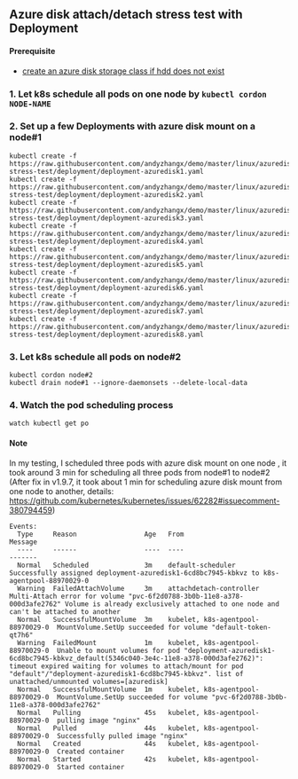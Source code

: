 ## Azure disk attach/detach stress test with Deployment
#### Prerequisite
 - [create an azure disk storage class if hdd does not exist](https://github.com/andyzhangx/demo/tree/master/linux/azuredisk#1-create-an-azure-disk-storage-class-if-hdd-does-not-exist)

### 1. Let k8s schedule all pods on one node by `kubectl cordon NODE-NAME`

### 2. Set up a few Deployments with azure disk mount on a node#1
```
kubectl create -f https://raw.githubusercontent.com/andyzhangx/demo/master/linux/azuredisk/attach-stress-test/deployment/deployment-azuredisk1.yaml
kubectl create -f https://raw.githubusercontent.com/andyzhangx/demo/master/linux/azuredisk/attach-stress-test/deployment/deployment-azuredisk2.yaml
kubectl create -f https://raw.githubusercontent.com/andyzhangx/demo/master/linux/azuredisk/attach-stress-test/deployment/deployment-azuredisk3.yaml
kubectl create -f https://raw.githubusercontent.com/andyzhangx/demo/master/linux/azuredisk/attach-stress-test/deployment/deployment-azuredisk4.yaml
kubectl create -f https://raw.githubusercontent.com/andyzhangx/demo/master/linux/azuredisk/attach-stress-test/deployment/deployment-azuredisk5.yaml
kubectl create -f https://raw.githubusercontent.com/andyzhangx/demo/master/linux/azuredisk/attach-stress-test/deployment/deployment-azuredisk6.yaml
kubectl create -f https://raw.githubusercontent.com/andyzhangx/demo/master/linux/azuredisk/attach-stress-test/deployment/deployment-azuredisk7.yaml
kubectl create -f https://raw.githubusercontent.com/andyzhangx/demo/master/linux/azuredisk/attach-stress-test/deployment/deployment-azuredisk8.yaml
```

### 3. Let k8s schedule all pods on node#2
```
kubectl cordon node#2
kubectl drain node#1 --ignore-daemonsets --delete-local-data
```

### 4. Watch the pod scheduling process
```
watch kubectl get po
```

#### Note
In my testing, I scheduled three pods with azure disk mount on one node , it took around 3 min for scheduling all three pods from node#1 to node#2 (After fix in v1.9.7, it took about 1 min for scheduling azure disk mount from one node to another, details: 
https://github.com/kubernetes/kubernetes/issues/62282#issuecomment-380794459)
```
Events:
  Type     Reason                 Age   From                               Message
  ----     ------                 ----  ----                               -------
  Normal   Scheduled              3m    default-scheduler                  Successfully assigned deployment-azuredisk1-6cd8bc7945-kbkvz to k8s-agentpool-88970029-0
  Warning  FailedAttachVolume     3m    attachdetach-controller            Multi-Attach error for volume "pvc-6f2d0788-3b0b-11e8-a378-000d3afe2762" Volume is already exclusively attached to one node and can't be attached to another
  Normal   SuccessfulMountVolume  3m    kubelet, k8s-agentpool-88970029-0  MountVolume.SetUp succeeded for volume "default-token-qt7h6"
  Warning  FailedMount            1m    kubelet, k8s-agentpool-88970029-0  Unable to mount volumes for pod "deployment-azuredisk1-6cd8bc7945-kbkvz_default(5346c040-3e4c-11e8-a378-000d3afe2762)": timeout expired waiting for volumes to attach/mount for pod "default"/"deployment-azuredisk1-6cd8bc7945-kbkvz". list of unattached/unmounted volumes=[azuredisk]
  Normal   SuccessfulMountVolume  1m    kubelet, k8s-agentpool-88970029-0  MountVolume.SetUp succeeded for volume "pvc-6f2d0788-3b0b-11e8-a378-000d3afe2762"
  Normal   Pulling                45s   kubelet, k8s-agentpool-88970029-0  pulling image "nginx"
  Normal   Pulled                 44s   kubelet, k8s-agentpool-88970029-0  Successfully pulled image "nginx"
  Normal   Created                44s   kubelet, k8s-agentpool-88970029-0  Created container
  Normal   Started                42s   kubelet, k8s-agentpool-88970029-0  Started container
```
